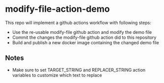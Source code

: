 # modify-file-action-demo

This repo will implement a github actions workflow with following steps:

* Use the re-usable modify-file github action and modify the demo file
* Commit the changes the modify-file github action did to this repository
* Build and publish a new docker image containing the changed demo file

## Notes

* Make sure to set TARGET_STRING and REPLACER_STRING action variables to customize which text to replace
